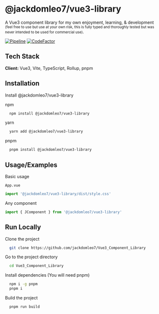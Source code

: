 # @jackdomleo7/vue3-library

A Vue3 component library for my own enjoyment, learning, & development <small>(feel free to use but use at your own risk, this is fully typed and thoroughly tested but was never intended to be used for commercial use)</small>.

[![Pipeline](https://github.com/jackdomleo7/Vue3_Component_Library/actions/workflows/pipeline.yml/badge.svg?branch=master)](https://github.com/jackdomleo7/Vue3_Component_Library/actions/workflows/pipeline.yml)
[![CodeFactor](https://www.codefactor.io/repository/github/jackdomleo7/vue3_component_library/badge)](https://www.codefactor.io/repository/github/jackdomleo7/vue3_component_library)

## Tech Stack

**Client:** Vue3, Vite, TypeScript, Rollup, pnpm

## Installation

Install @jackdomleo7/vue3-library

npm
```bash
  npm install @jackdomleo7/vue3-library
```

yarn
```bash
  yarn add @jackdomleo7/vue3-library
```

pnpm
```bash
  pnpm install @jackdomleo7/vue3-library
```

## Usage/Examples

Basic usage

`App.vue`
```typescript
import '@jackdomleo7/vue3-library/dist/style.css'
```

Any component
```typescript
import { JComponent } from '@jackdomleo7/vue3-library'
```

## Run Locally

Clone the project

```bash
  git clone https://github.com/jackdomleo7/Vue3_Component_Library
```

Go to the project directory

```bash
  cd Vue3_Component_Library
```

Install dependencies (You will need pnpm)

```bash
  npm i -g pnpm
  pnpm i
```

Build the project

```bash
  pnpm run build
```
